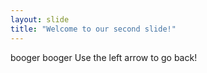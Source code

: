 ```yaml
---
layout: slide
title: "Welcome to our second slide!"
---
```

booger booger
Use the left arrow to go back!
